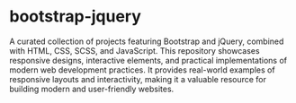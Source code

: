 # bootstrap-jquery

A curated collection of projects featuring Bootstrap and jQuery, combined with HTML, CSS, SCSS, and JavaScript. This repository showcases responsive designs, interactive elements, and practical implementations of modern web development practices. It provides real-world examples of responsive layouts and interactivity, making it a valuable resource for building modern and user-friendly websites.

